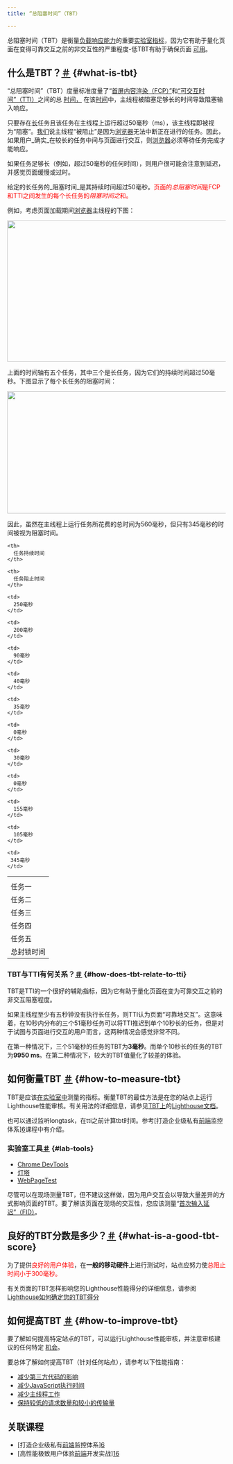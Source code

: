 ```yaml
---
title: “总阻塞时间”（TBT）

---
```

<div class="w-aside w-aside--note">
 总阻塞时间（TBT）是衡量<a href="https://web.dev/user-centric-performance-metrics/#types-of-metrics">负载响应能力</a>的重要<a href="https://web.dev/user-centric-performance-metrics/#in-the-lab">实验室指标</a>，因为它有助于量化页面在变得可靠交互之前的非交互性的严重程度-低TBT有助于确保页面 <a href="https://web.dev/user-centric-performance-metrics/#questions">可用</a>。
</div>

## 什么是TBT？<a class="w-headline-link" href="https://web.dev/tbt/#what-is-tbt" aria-hidden="true">＃</a> {#what-is-tbt}

“总阻塞时间”（TBT）度量标准度量了“[首屏内容渲染（FCP）”][1]和[“可交互时间”（TTI）][2]之间的总 [时间，][2] 在该[时间][2]中，主线程被阻塞足够长的时间导致阻塞输入响应。

只要存在[长][3]任务且该任务在主线程上运行超过50毫秒（ms），该主线程即被视为“阻塞”。[我们](https://www.w3cdoc.com)说主线程“被阻止”是因为[浏览器](https://www.w3cdoc.com)无法中断正在进行的任务。因此，如果用户_确实_在较长的任务中间与页面进行交互，则[浏览器](https://www.w3cdoc.com)必须等待任务完成才能响应。

如果任务足够长（例如，超过50毫秒的任何时间），则用户很可能会注意到延迟，并感觉页面缓慢或过时。

给定的长任务的_阻塞时间_是其持续时间超过50毫秒。<span style="color: #ff0000;">页面的</span><span style="color: #ff0000;"><em>总阻塞时间</em>是FCP和TTI之间发生的每个长任务的<em>阻塞时间之</em>和。</span>

例如，考虑页面加载期间[浏览器](https://www.w3cdoc.com)主线程的下图：


  <img loading="lazy" width="1698" height="326" class="alignnone size-full wp-image-5919 shadow" src="https://haomou.oss-cn-beijing.aliyuncs.com/upload/2020/10/img_5f7930e3842d2.png" data-src="https://haomou.oss-cn-beijing.aliyuncs.com/upload/2020/10/img_5f7930e3842d2.png?x-oss-process=image/format,webp" alt="" srcset="https://haomou.oss-cn-beijing.aliyuncs.com/upload/2020/10/img_5f7930e3842d2.png?x-oss-process=image/format,webp 1698w, https://haomou.oss-cn-beijing.aliyuncs.com/upload/2020/10/img_5f7930e3842d2.png?x-oss-process=image/quality,q_50/resize,m_fill,w_300,h_58/format,webp 300w, https://haomou.oss-cn-beijing.aliyuncs.com/upload/2020/10/img_5f7930e3842d2.png?x-oss-process=image/quality,q_50/resize,m_fill,w_800,h_154/format,webp 800w, https://haomou.oss-cn-beijing.aliyuncs.com/upload/2020/10/img_5f7930e3842d2.png?x-oss-process=image/quality,q_50/resize,m_fill,w_768,h_147/format,webp 768w, https://haomou.oss-cn-beijing.aliyuncs.com/upload/2020/10/img_5f7930e3842d2.png?x-oss-process=image/quality,q_50/resize,m_fill,w_1536,h_295/format,webp 1536w" sizes="(max-width: 1698px) 100vw, 1698px" />

上面的时间轴有五个任务，其中三个是长任务，因为它们的持续时间超过50毫秒。下图显示了每个长任务的阻塞时间：


  <img loading="lazy" width="1662" height="282" class="alignnone size-full wp-image-5920 shadow" src="https://haomou.oss-cn-beijing.aliyuncs.com/upload/2020/10/img_5f7930f258964.png" data-src="https://haomou.oss-cn-beijing.aliyuncs.com/upload/2020/10/img_5f7930f258964.png?x-oss-process=image/format,webp" alt="" srcset="https://haomou.oss-cn-beijing.aliyuncs.com/upload/2020/10/img_5f7930f258964.png?x-oss-process=image/format,webp 1662w, https://haomou.oss-cn-beijing.aliyuncs.com/upload/2020/10/img_5f7930f258964.png?x-oss-process=image/quality,q_50/resize,m_fill,w_300,h_51/format,webp 300w, https://haomou.oss-cn-beijing.aliyuncs.com/upload/2020/10/img_5f7930f258964.png?x-oss-process=image/quality,q_50/resize,m_fill,w_800,h_136/format,webp 800w, https://haomou.oss-cn-beijing.aliyuncs.com/upload/2020/10/img_5f7930f258964.png?x-oss-process=image/quality,q_50/resize,m_fill,w_768,h_130/format,webp 768w, https://haomou.oss-cn-beijing.aliyuncs.com/upload/2020/10/img_5f7930f258964.png?x-oss-process=image/quality,q_50/resize,m_fill,w_1536,h_261/format,webp 1536w" sizes="(max-width: 1662px) 100vw, 1662px" />

因此，虽然在主线程上运行任务所花费的总时间为560毫秒，但只有345毫秒的时间被视为阻塞时间。

<table>
  <tr>
    <th>
    </th>

    <th>
      任务持续时间
    </th>
    
    <th>
      任务阻止时间
    </th>
  </tr>
  <tr>
    <td>
      任务一
    </td>

    <td>
      250毫秒
    </td>
    
    <td>
      200毫秒
    </td>
  </tr>
  <tr>
    <td>
      任务二
    </td>

    <td>
      90毫秒
    </td>
    
    <td>
      40毫秒
    </td>
  </tr>
  <tr>
    <td>
      任务三
    </td>

    <td>
      35毫秒
    </td>
    
    <td>
      0毫秒
    </td>
  </tr>
  <tr>
    <td>
      任务四
    </td>

    <td>
      30毫秒
    </td>
    
    <td>
      0毫秒
    </td>
  </tr>
  <tr>
    <td>
      任务五
    </td>

    <td>
      155毫秒
    </td>
    
    <td>
      105毫秒
    </td>
  </tr>
  <tr>
    <td colspan="2">
     总封锁时间
    </td>

    <td>
     345毫秒
    </td>
  </tr>
</table>

### TBT与TTI有何关系？<a class="w-headline-link" href="https://web.dev/tbt/#how-does-tbt-relate-to-tti" aria-hidden="true">＃</a> {#how-does-tbt-relate-to-tti}

TBT是TTI的一个很好的辅助指标，因为它有助于量化页面在变为可靠交互之前的非交互阻塞程度。

如果主线程至少有五秒钟没有执行长任务，则TTI认为页面“可靠地交互”。这意味着，在10秒内分布的三个51毫秒任务可以将TTI推迟到单个10秒长的任务，但是对于试图与页面进行交互的用户而言，这两种情况会感觉非常不同。

在第一种情况下，三个51毫秒的任务的TBT为**3毫秒**。而单个10秒长的任务的TBT为**9950 ms**。在第二种情况下，较大的TBT值量化了较差的体验。

## 如何衡量TBT <a class="w-headline-link" href="https://web.dev/tbt/#how-to-measure-tbt" aria-hidden="true">＃</a> {#how-to-measure-tbt}

TBT是应该[在实验室中][4]测量的指标。衡量TBT的最佳方法是在您的站点上运行Lighthouse性能审核。有关用法的详细信息，请参见[TBT上][5]的[Lighthouse文档][5]。

也可以通过监听longtask，在tti之前计算tbt时间。参考[打造企业级私有[前端](https://www.w3cdoc.com)监控体系][6]课程中有介绍。

### 实验室工具<a class="w-headline-link" href="https://web.dev/tbt/#lab-tools" aria-hidden="true">＃</a> {#lab-tools}

* [Chrome DevTools][7]
* [灯塔][8]
* [WebPageTest][9]

<div class="w-aside w-aside--note">
 尽管可以在现场测量TBT，但不建议这样做，因为用户交互会以导致大量差异的方式影响页面的TBT。要了解该页面在现场的交互性，您应该测量“<a href="https://web.dev/fid/">首次输入延迟”（FID）</a>。
</div>

## 良好的TBT分数是多少？<a class="w-headline-link" href="https://web.dev/tbt/#what-is-a-good-tbt-score" aria-hidden="true">＃</a> {#what-is-a-good-tbt-score}

为了提供<span style="color: #ff0000;">良好的用户体验</span>，在**一般的移动硬件**上进行测试时，站点应努力使<span style="color: #ff0000;">总阻止时间小于300毫秒。</span>

有关页面的TBT怎样影响您的Lighthouse性能得分的详细信息，请参阅[Lighthouse如何确定您的TBT得分][10]

## 如何提高TBT <a class="w-headline-link" href="https://web.dev/tbt/#how-to-improve-tbt" aria-hidden="true">＃</a> {#how-to-improve-tbt}

要了解如何提高特定站点的TBT，可以运行Lighthouse性能审核，并注意审核建议的任何特定 [机会][11]。

要总体了解如何提高TBT（针对任何站点），请参考以下性能指南：

* [减少第三方代码的影响][12]
* [减少JavaScript执行时间][13]
* [减少主线程工作][14]
* [保持较低的请求数量和较小的传输量][15]

## 关联课程

* [打造企业级私有[前端](https://www.w3cdoc.com)监控体系][6]
* [高性能极致用户体验[前端](https://www.w3cdoc.com)开发实战][16]

 [1]: https://web.dev/fcp/
 [2]: https://web.dev/tti/
 [3]: https://web.dev/custom-metrics/#long-tasks-api
 [4]: https://web.dev/user-centric-performance-metrics/#in-the-lab
 [5]: https://web.dev/lighthouse-total-blocking-time
 [6]: https://www.f2e123.com/fed-regain/5744.html
 [7]: https://developers.google.com/web/tools/chrome-devtools/
 [8]: https://developers.google.com/web/tools/lighthouse/
 [9]: https://www.webpagetest.org/
 [10]: https://web.dev/lighthouse-total-blocking-time/#how-lighthouse-determines-your-tbt-score
 [11]: https://web.dev/lighthouse-performance/#opportunities
 [12]: https://web.dev/third-party-summary/
 [13]: https://web.dev/bootup-time/
 [14]: https://web.dev/mainthread-work-breakdown/
 [15]: https://web.dev/resource-summary/
 [16]: https://www.f2e123.com/fed-regain/2390.html
